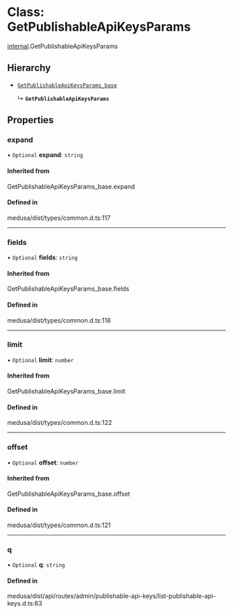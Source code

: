# Class: GetPublishableApiKeysParams

[internal](../modules/internal-21.md).GetPublishableApiKeysParams

## Hierarchy

- [`GetPublishableApiKeysParams_base`](../modules/internal-21.md#getpublishableapikeysparams_base)

  ↳ **`GetPublishableApiKeysParams`**

## Properties

### expand

• `Optional` **expand**: `string`

#### Inherited from

GetPublishableApiKeysParams\_base.expand

#### Defined in

medusa/dist/types/common.d.ts:117

___

### fields

• `Optional` **fields**: `string`

#### Inherited from

GetPublishableApiKeysParams\_base.fields

#### Defined in

medusa/dist/types/common.d.ts:118

___

### limit

• `Optional` **limit**: `number`

#### Inherited from

GetPublishableApiKeysParams\_base.limit

#### Defined in

medusa/dist/types/common.d.ts:122

___

### offset

• `Optional` **offset**: `number`

#### Inherited from

GetPublishableApiKeysParams\_base.offset

#### Defined in

medusa/dist/types/common.d.ts:121

___

### q

• `Optional` **q**: `string`

#### Defined in

medusa/dist/api/routes/admin/publishable-api-keys/list-publishable-api-keys.d.ts:63
